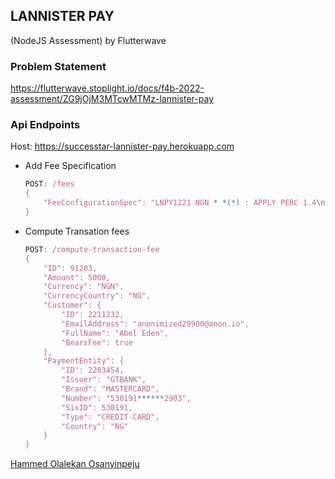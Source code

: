 ## LANNISTER PAY 

(NodeJS Assessment) by Flutterwave

### Problem Statement
https://flutterwave.stoplight.io/docs/f4b-2022-assessment/ZG9jOjM3MTcwMTMz-lannister-pay

### Api Endpoints

Host: https://successtar-lannister-pay.herokuapp.com

* Add Fee Specification

    ```js
    POST: /fees
    {
        "FeeConfigurationSpec": "LNPY1221 NGN * *(*) : APPLY PERC 1.4\nLNPY1222 NGN INTL CREDIT-CARD(VISA) : APPLY PERC 5.0\nLNPY1223 NGN LOCL CREDIT-CARD(*) : APPLY FLAT_PERC 50:1.4\nLNPY1224 NGN * BANK-ACCOUNT(*) : APPLY FLAT 100\nLNPY1225 NGN * USSD(MTN) : APPLY PERC 0.55"
    }
    ```

* Compute Transation fees

    ```js
    POST: /compute-transaction-fee
    {
        "ID": 91203,
        "Amount": 5000,
        "Currency": "NGN",
        "CurrencyCountry": "NG",
        "Customer": {
            "ID": 2211232,
            "EmailAddress": "anonimized29900@anon.io",
            "FullName": "Abel Eden",
            "BearsFee": true
        },
        "PaymentEntity": {
            "ID": 2203454,
            "Issuer": "GTBANK",
            "Brand": "MASTERCARD",
            "Number": "530191******2903",
            "SixID": 530191,
            "Type": "CREDIT-CARD",
            "Country": "NG"
        }
    }
    ```

[Hammed Olalekan Osanyinpeju](https://successtar.github.io)